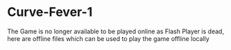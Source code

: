 # Curve-Fever-1
The Game is no longer available to be played online as Flash Player is dead, here are offline files which can be used to play the game offline locally
